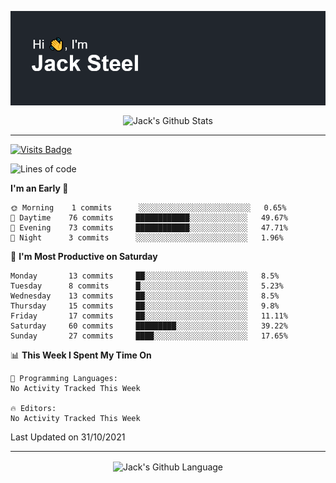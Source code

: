 <p align="center">
  <img align="center" src="https://github.com/JackSteel97/JackSteel97/blob/main/header.png?raw=true" alt="Hi, I'm Jack Steel" /> 
 </p>
<p align="center">
 <img align="center" src="https://github-readme-stats.vercel.app/api?username=jacksteel97&show_icons=true&count_private=true&theme=dracula" alt="Jack's Github Stats" /> 
</p>

<hr/>

[![Visits Badge](https://badges.pufler.dev/visits/JackSteel97/JackSteel97?color=blue&label=Profile%20Visits)](https://github.com/JackSteel97)
<!--START_SECTION:waka-->
![Lines of code](https://img.shields.io/badge/From%20Hello%20World%20I%27ve%20Written-1.4%20million%20lines%20of%20code-blue)

**I'm an Early 🐤** 

```text
🌞 Morning    1 commits      ░░░░░░░░░░░░░░░░░░░░░░░░░   0.65% 
🌆 Daytime    76 commits     ████████████░░░░░░░░░░░░░   49.67% 
🌃 Evening    73 commits     ████████████░░░░░░░░░░░░░   47.71% 
🌙 Night      3 commits      ░░░░░░░░░░░░░░░░░░░░░░░░░   1.96%

```
📅 **I'm Most Productive on Saturday** 

```text
Monday       13 commits     ██░░░░░░░░░░░░░░░░░░░░░░░   8.5% 
Tuesday      8 commits      █░░░░░░░░░░░░░░░░░░░░░░░░   5.23% 
Wednesday    13 commits     ██░░░░░░░░░░░░░░░░░░░░░░░   8.5% 
Thursday     15 commits     ██░░░░░░░░░░░░░░░░░░░░░░░   9.8% 
Friday       17 commits     ██░░░░░░░░░░░░░░░░░░░░░░░   11.11% 
Saturday     60 commits     █████████░░░░░░░░░░░░░░░░   39.22% 
Sunday       27 commits     ████░░░░░░░░░░░░░░░░░░░░░   17.65%

```


📊 **This Week I Spent My Time On** 

```text
💬 Programming Languages: 
No Activity Tracked This Week

🔥 Editors: 
No Activity Tracked This Week

```


 Last Updated on 31/10/2021
<!--END_SECTION:waka-->

<hr/>

<p align="center">
    <img align="center" src="https://github-readme-stats.vercel.app/api/top-langs/?username=jacksteel97&langs_count=10&layout=compact&theme=dracula" alt="Jack's Github Language" /> 
</p>
